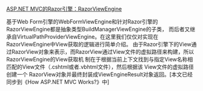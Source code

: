 ﻿[ASP.NET MVC的Razor引擎：RazorViewEngine ](http://www.cnblogs.com/artech/archive/2012/09/07/razor-view-engine-04.html)

基于Web Form引擎的WebFormViewEngine和针对Razor引擎的RazorViewEngine都是抽象类型BuildManagerViewEngine的子类，
而后者又继承自VirtualPathProviderViewEngine。在这里我们仅仅对实现在RazorViewEngine中View获取的逻辑进行简单介绍。
由于Razor引擎下的View通过RazorView对象来表示，而RazorView通过View文件的虚拟路径来构建，所以RazorViewEngine的View获取机
制在于根据当前上下文找到与指定View名称相匹配的View文件（.cshtml或者.vbhtml文件），然后根据该 View文件的虚拟路径创建一个
RazorView对象并最终封装成ViewEngineResult对象返回。[本文已经同步到《How ASP.NET MVC Works?》中]

